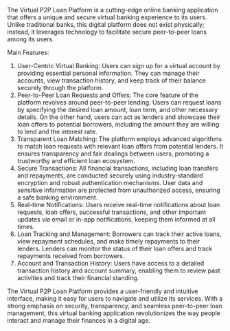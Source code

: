 The Virtual P2P Loan Platform is a cutting-edge online banking application that offers a unique and secure virtual banking experience to its users. Unlike traditional banks, this digital platform does not exist physically; instead, it leverages technology to facilitate secure peer-to-peer loans among its users.

Main Features:

1. User-Centric Virtual Banking:
Users can sign up for a virtual account by providing essential personal information. They can manage their accounts, view transaction history, and keep track of their balance securely through the platform.
2. Peer-to-Peer Loan Requests and Offers:
The core feature of the platform revolves around peer-to-peer lending. Users can request loans by specifying the desired loan amount, loan term, and other necessary details. On the other hand, users can act as lenders and showcase their loan offers to potential borrowers, including the amount they are willing to lend and the interest rate.
3. Transparent Loan Matching:
The platform employs advanced algorithms to match loan requests with relevant loan offers from potential lenders. It ensures transparency and fair dealings between users, promoting a trustworthy and efficient loan ecosystem.
4. Secure Transactions:
All financial transactions, including loan transfers and repayments, are conducted securely using industry-standard encryption and robust authentication mechanisms. User data and sensitive information are protected from unauthorized access, ensuring a safe banking environment.
5. Real-time Notifications:
Users receive real-time notifications about loan requests, loan offers, successful transactions, and other important updates via email or in-app notifications, keeping them informed at all times.
6. Loan Tracking and Management:
Borrowers can track their active loans, view repayment schedules, and make timely repayments to their lenders. Lenders can monitor the status of their loan offers and track repayments received from borrowers.
7. Account and Transaction History:
Users have access to a detailed transaction history and account summary, enabling them to review past activities and track their financial standing.

The Virtual P2P Loan Platform provides a user-friendly and intuitive interface, making it easy for users to navigate and utilize its services. With a strong emphasis on security, transparency, and seamless peer-to-peer loan management, this virtual banking application revolutionizes the way people interact and manage their finances in a digital age.